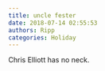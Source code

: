 ```yaml
---
title: uncle fester
date: 2018-07-14 02:55:53
authors: Ripp
categories: Holiday
---
```


 Chris Elliott has no neck.